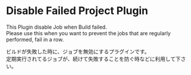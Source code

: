 Disable Failed Project Plugin
==========================

This Plugin disable Job when Build failed.<br>
Please use this when you want to prevent the jobs that are regularly performed, fail in a row.

ビルドが失敗した時に、ジョブを無効にするプラグインです。<br>
定期実行されてるジョブが、続けて失敗することを防ぐ時などに利用して下さい。

